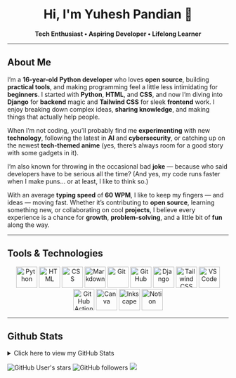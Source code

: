 <div align="center">

# Hi, I'm **Yuhesh Pandian** 👋  
**Tech Enthusiast • Aspiring Developer • Lifelong Learner**

</div>

---

## About Me  

I’m a **16-year-old** **Python developer** who loves **open source**, building **practical tools**, and making programming feel a little less intimidating for **beginners**. I started with **Python**, **HTML**, and **CSS**, and now I’m diving into **Django** for **backend** magic and **Tailwind CSS** for sleek **frontend** work. I enjoy breaking down complex ideas, **sharing knowledge**, and making things that actually help people.  

When I’m not coding, you’ll probably find me **experimenting** with new **technology**, following the latest in **AI** and **cybersecurity**, or catching up on the newest **tech-themed anime** (yes, there’s always room for a good story with some gadgets in it).  

I’m also known for throwing in the occasional bad **joke** — because who said developers have to be serious all the time? (And yes, my code runs faster when I make puns… or at least, I like to think so.)  

With an average **typing speed** of **60 WPM**, I like to keep my fingers — and ideas — moving fast. Whether it’s contributing to **open source**, learning something new, or collaborating on cool **projects**, I believe every experience is a chance for **growth**, **problem-solving**, and a little bit of **fun** along the way.  

---

## Tools & Technologies  

<p align="center">
  <img src="https://iconic-api.onrender.com/dark/python" width="48px" title="Python"/>
  <img src="https://iconic-api.onrender.com/dark/html" width="48px" title="HTML"/>
  <img src="https://iconic-api.onrender.com/dark/css" width="48px" title="CSS"/>
  <img src="https://iconic-api.onrender.com/dark/markdown" width="48px" title="Markdown"/>
  <img src="https://iconic-api.onrender.com/dark/git" width="48px" title="Git"/>
  <img src="https://iconic-api.onrender.com/dark/github" width="48px" title="GitHub"/>
  <img src="https://iconic-api.onrender.com/dark/django" width="48px" title="Django"/>
  <img src="https://iconic-api.onrender.com/dark/tailwind" width="48px" title="Tailwind CSS"/>
  <img src="https://iconic-api.onrender.com/dark/vscode" width="48px" title="VS Code"/>
  <img src="https://iconic-api.onrender.com/dark/github-actions" width="48px" title="GitHub Actions"/>
  <img src="https://iconic-api.onrender.com/dark/canva" width="48px" title="Canva"/>
  <img src="https://iconic-api.onrender.com/dark/inkscape" width="48px" title="Inkscape"/>
  <img src="https://iconic-api.onrender.com/dark/notion" width="48px" title="Notion"/>
</p>



---

## Github Stats

<details>
<summary>Click here to view my GitHub Stats</summary>

<p align="center">
  <img src="https://github-profile-trophy.vercel.app/?username=YuheshPandian&theme=tokyonight&no-frame=true&margin-w=15" /><br>
  <img src="https://github-readme-streak-stats.herokuapp.com/?user=YuheshPandian&theme=tokyonight&hide_border=true" /><br>
  <img src="https://github-readme-stats.vercel.app/api?username=YuheshPandian&theme=tokyonight&show_icons=true&hide_border=true&count_private=true" /><br>
  <img src="https://github-readme-stats.vercel.app/api/top-langs/?username=YuheshPandian&layout=compact&hide_border=true&theme=tokyonight" />
</p>

</details>

![GitHub User's stars](https://img.shields.io/github/stars/YuheshPandian?style=for-the-badge&color=%23efff78)
![GitHub followers](https://img.shields.io/github/followers/YuheshPandian?style=for-the-badge&color=7b63ff)
<img src="https://komarev.com/ghpvc/?username=YuheshPandian&style=for-the-badge&color=dd33a5&abbreviated=true" />




